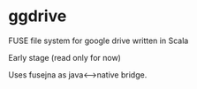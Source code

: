 ggdrive
=======

FUSE file system for google drive written in Scala

Early stage (read only for now)

Uses fusejna as java<-->native bridge.
